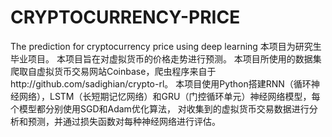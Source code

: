# CRYPTOCURRENCY-PRICE
The prediction for cryptocurrency price using deep learning
本项目为研究生毕业项目。
本项目旨在对虚拟货币的价格走势进行预测。
本项目所使用的数据集爬取自虚拟货币交易网站Coinbase，爬虫程序来自于http://github.com/sadighian/crypto-rl。
本项目使用Python搭建RNN（循环神经网络），LSTM（长短期记忆网络）和GRU（门控循环单元）神经网络模型，每个模型都分别使用SGD和Adam优化算法，
对收集到的虚拟货币交易数据进行分析和预测，并通过损失函数对每种神经网络进行评估。

